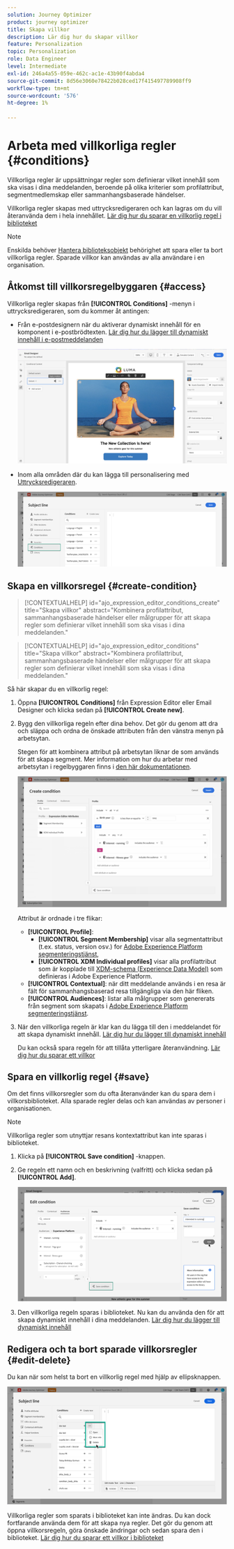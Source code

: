 ```yaml
---
solution: Journey Optimizer
product: journey optimizer
title: Skapa villkor
description: Lär dig hur du skapar villkor
feature: Personalization
topic: Personalization
role: Data Engineer
level: Intermediate
exl-id: 246a4a55-059e-462c-ac1e-43b90f4abda4
source-git-commit: 8d56e3060e78422b028ced17f415497789908ff9
workflow-type: tm+mt
source-wordcount: '576'
ht-degree: 1%

---
```


# Arbeta med villkorliga regler {#conditions}

Villkorliga regler är uppsättningar regler som definierar vilket innehåll som ska visas i dina meddelanden, beroende på olika kriterier som profilattribut, segmentmedlemskap eller sammanhangsbaserade händelser.

Villkorliga regler skapas med uttrycksredigeraren och kan lagras om du vill återanvända dem i hela innehållet. [Lär dig hur du sparar en villkorlig regel i biblioteket](#save)

>[!NOTE]
>
>Enskilda behöver [Hantera biblioteksobjekt](../administration/ootb-product-profiles.md) behörighet att spara eller ta bort villkorliga regler. Sparade villkor kan användas av alla användare i en organisation.

## Åtkomst till villkorsregelbyggaren {#access}

Villkorliga regler skapas från **[!UICONTROL Conditions]** -menyn i uttrycksredigeraren, som du kommer åt antingen:

* Från e-postdesignern när du aktiverar dynamiskt innehåll för en komponent i e-postbrödtexten. [Lär dig hur du lägger till dynamiskt innehåll i e-postmeddelanden](dynamic-content.md#emails)

   ![](assets/conditions-access-email.png)

* Inom alla områden där du kan lägga till personalisering med [Uttrycksredigeraren](personalization-build-expressions.md).

   ![](assets/conditions-access-editor.png)

## Skapa en villkorsregel {#create-condition}

>[!CONTEXTUALHELP]
>id="ajo_expression_editor_conditions_create"
>title="Skapa villkor"
>abstract="Kombinera profilattribut, sammanhangsbaserade händelser eller målgrupper för att skapa regler som definierar vilket innehåll som ska visas i dina meddelanden."

>[!CONTEXTUALHELP]
>id="ajo_expression_editor_conditions"
>title="Skapa villkor"
>abstract="Kombinera profilattribut, sammanhangsbaserade händelser eller målgrupper för att skapa regler som definierar vilket innehåll som ska visas i dina meddelanden."

Så här skapar du en villkorlig regel:

1. Öppna **[!UICONTROL Conditions]** från Expression Editor eller Email Designer och klicka sedan på **[!UICONTROL Create new]**.

1. Bygg den villkorliga regeln efter dina behov. Det gör du genom att dra och släppa och ordna de önskade attributen från den vänstra menyn på arbetsytan.

   Stegen för att kombinera attribut på arbetsytan liknar de som används för att skapa segment. Mer information om hur du arbetar med arbetsytan i regelbyggaren finns i [den här dokumentationen](https://experienceleague.adobe.com/docs/experience-platform/segmentation/ui/segment-builder.html?lang=en#rule-builder-canvas).

   ![](assets/conditions-create.png)

   Attribut är ordnade i tre flikar:

   * **[!UICONTROL Profile]**:
      * **[!UICONTROL Segment Membership]** visar alla segmentattribut (t.ex. status, version osv.) for [Adobe Experience Platform segmenteringstjänst](https://experienceleague.adobe.com/docs/experience-platform/segmentation/home.html),
      * **[!UICONTROL XDM Individual profiles]** visar alla profilattribut som är kopplade till [XDM-schema (Experience Data Model)](https://experienceleague.adobe.com/docs/experience-platform/xdm/home.html?lang=sv) som definieras i Adobe Experience Platform.
   * **[!UICONTROL Contextual]**: när ditt meddelande används i en resa är fält för sammanhangsbaserad resa tillgängliga via den här fliken.
   * **[!UICONTROL Audiences]**: listar alla målgrupper som genererats från segment som skapats i [Adobe Experience Platform segmenteringstjänst](https://experienceleague.adobe.com/docs/experience-platform/segmentation/home.html).

1. När den villkorliga regeln är klar kan du lägga till den i meddelandet för att skapa dynamiskt innehåll. [Lär dig hur du lägger till dynamiskt innehåll](dynamic-content.md)

   Du kan också spara regeln för att tillåta ytterligare återanvändning. [Lär dig hur du sparar ett villkor](#save)

## Spara en villkorlig regel {#save}

Om det finns villkorsregler som du ofta återanvänder kan du spara dem i villkorsbiblioteket. Alla sparade regler delas och kan användas av personer i organisationen.

>[!NOTE]
>
>Villkorliga regler som utnyttjar resans kontextattribut kan inte sparas i biblioteket.

1. Klicka på **[!UICONTROL Save condition]** -knappen.

1. Ge regeln ett namn och en beskrivning (valfritt) och klicka sedan på **[!UICONTROL Add]**.

   ![](assets/conditions-name-description.png)

1. Den villkorliga regeln sparas i biblioteket. Nu kan du använda den för att skapa dynamiskt innehåll i dina meddelanden. [Lär dig hur du lägger till dynamiskt innehåll](dynamic-content.md)

## Redigera och ta bort sparade villkorsregler {#edit-delete}

Du kan när som helst ta bort en villkorlig regel med hjälp av ellipsknappen.

![](assets/conditions-open.png)

Villkorliga regler som sparats i biblioteket kan inte ändras. Du kan dock fortfarande använda dem för att skapa nya regler. Det gör du genom att öppna villkorsregeln, göra önskade ändringar och sedan spara den i biblioteket. [Lär dig hur du sparar ett villkor i biblioteket](#save)
